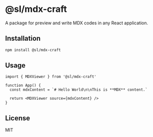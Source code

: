 # @sl/mdx-craft

A package for preview and write MDX codes in any React application.

## Installation

```bash
npm install @sl/mdx-craft
```

## Usage

```tsx
import { MDXViewer } from '@sl/mdx-craft'

function App() {
  const mdxContent = `# Hello World\n\nThis is **MDX** content.`

  return <MDXViewer source={mdxContent} />
}
```

## License

MIT
